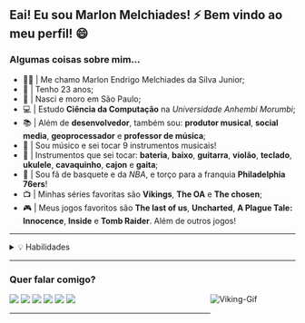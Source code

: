 ## Eai! Eu sou Marlon Melchiades! ⚡ Bem vindo ao meu perfil! 😄

 ### Algumas coisas sobre mim...
- 🧑🏻 | Me chamo Marlon Endrigo Melchiades da Silva Junior;
- 🎂 | Tenho 23 anos;
- 🏡 | Nasci e moro em São Paulo;
- 💻 | Estudo **Ciência da Computação** na *Universidade Anhembi Morumbi*;
- 📚 | Além de **desenvolvedor**, também sou: **produtor musical**, **social media**, **geoprocessador** e **professor de música**;
- 🎵 | Sou músico e sei tocar 9 instrumentos musicais! 
- 🎸 | Instrumentos que sei tocar: **bateria**, **baixo**, **guitarra**, **violão**, **teclado**, **ukulele**, **cavaquinho**, **cajon** e **gaita**;
- 🏀 | Sou fã de basquete e da *NBA*, e torço para a franquia **Philadelphia 76ers**!
- 📺 | Minhas séries favoritas são **Vikings**, **The OA** e **The chosen**;
- 🎮 | Meus jogos favoritos são **The last of us**, **Uncharted**, **A Plague Tale: Innocence**, **Inside** e **Tomb Raider**. Além de outros jogos!

***

<details>
  <summary> 💡 Habilidades </summary>
  
### Linguagens
 
<div style="display: inline_block">
 <img align="center" alt="Js-Image" height="30" width="40" src="https://raw.githubusercontent.com/devicons/devicon/master/icons/javascript/javascript-plain.svg">
 <img align="center" alt="Ts-Image" height="30" width="40" src="https://raw.githubusercontent.com/devicons/devicon/master/icons/typescript/typescript-plain.svg">
 <img align="center" alt="Py-Image" height="30" width="40" src="https://raw.githubusercontent.com/devicons/devicon/master/icons/python/python-original.svg">
 <img align="center" alt="HTML-Image" height="30" width="40" src="https://raw.githubusercontent.com/devicons/devicon/master/icons/html5/html5-original.svg">
 <img align="center" alt="CSS-Image" height="30" width="40" src="https://raw.githubusercontent.com/devicons/devicon/master/icons/css3/css3-original.svg">
</div>

### Ferramentas

<div style="display: inline_block">
 <img align="center" alt="Npm-Image" height="30" width="40" src="https://raw.githubusercontent.com/devicons/devicon/master/icons/npm/npm-original-wordmark.svg">
 <img align="center" alt="Git-Image" height="30" width="40" src="https://raw.githubusercontent.com/devicons/devicon/master/icons/git/git-original.svg">
 <img align="center" alt="GitHub-Image" height="30" width="40" src="https://raw.githubusercontent.com/devicons/devicon/master/icons/github/github-original.svg">
 <img align="center" alt="Figma-Image" height="30" width="40" src="https://raw.githubusercontent.com/devicons/devicon/master/icons/figma/figma-original.svg">
 <img align="center" alt="Canva-Image" height="30" width="40" src="https://raw.githubusercontent.com/devicons/devicon/master/icons/canva/canva-original.svg">
 <img align="center" alt="CodePen-Image" height="30" width="40" src="https://raw.githubusercontent.com/devicons/devicon/master/icons/codepen/codepen-plain.svg">
 <img align="center" alt="jsfiddle-Image" height="40" width="40" src="https://cdn.icon-icons.com/icons2/2699/PNG/512/jsfiddle_logo_icon_167783.png">
 <img align="center" alt="Eslint-Image" height="30" width="40" src="https://raw.githubusercontent.com/devicons/devicon/master/icons/eslint/eslint-original.svg">
 <img align="center" alt="Sketch-Image" height="30" width="40" src="https://raw.githubusercontent.com/devicons/devicon/master/icons/sketch/sketch-original.svg">
 <img align="center" alt="VsCode-Image" height="30" width="40" src="https://raw.githubusercontent.com/devicons/devicon/master/icons/vscode/vscode-original.svg">
 <img align="center" alt="Sublime-Image" height="40" width="40" src="https://cdn.icon-icons.com/icons2/3053/PNG/512/sublime_text_alt_macos_bigsur_icon_189684.png">
 <img align="center" alt="Sass-Image" height="30" width="40" src="https://raw.githubusercontent.com/devicons/devicon/master/icons/sass/sass-original.svg">
</div>
  
### Bibliotecas e frameworks
 
<div style="display: inline_block">
 <img align="center" alt="React-Image" height="30" width="40" src="https://raw.githubusercontent.com/devicons/devicon/master/icons/react/react-original.svg">
 <img align="center" alt="Vue-Image" height="30" width="40" src="https://raw.githubusercontent.com/devicons/devicon/master/icons/vuejs/vuejs-original.svg">
 <img align="center" alt="Angularjs-Image" height="30" width="40" src="https://raw.githubusercontent.com/devicons/devicon/master/icons/angularjs/angularjs-original.svg">
 <img align="center" alt="Jquery-Image" height="30" width="40" src="https://raw.githubusercontent.com/devicons/devicon/master/icons/jquery/jquery-original.svg">
 <img align="center" alt="bootstrap-Image" height="30" width="40" src="https://raw.githubusercontent.com/devicons/devicon/master/icons/bootstrap/bootstrap-original.svg">
 <img align="center" alt="Gulp-Image" height="30" width="40" src="https://raw.githubusercontent.com/devicons/devicon/master/icons/gulp/gulp-plain.svg">
 <img align="center" alt="Nodejs-Image" height="30" width="40" src="https://raw.githubusercontent.com/devicons/devicon/master/icons/nodejs/nodejs-original.svg">
</div>

### Sistemas Operacionais

<div style="display: inline_block">
 <img align="center" alt="Android-Image" height="30" width="40" src="https://raw.githubusercontent.com/devicons/devicon/master/icons/android/android-original.svg">
 <img align="center" alt="Apple-Image" height="30" width="40" src="https://raw.githubusercontent.com/devicons/devicon/master/icons/apple/apple-original.svg">
 <img align="center" alt="Linux-Image" height="30" width="40" src="https://raw.githubusercontent.com/devicons/devicon/master/icons/linux/linux-original.svg">
 <img align="center" alt="Windows-Image" height="30" width="40" src="https://raw.githubusercontent.com/devicons/devicon/master/icons/windows8/windows8-original.svg">
</div>
 
### Navegadores

<div style="display: inline_block">
 <img align="center" alt="Chrome-Image" height="30" width="40" src="https://raw.githubusercontent.com/devicons/devicon/master/icons/chrome/chrome-original.svg">
 <img align="center" alt="Firefox-Image" height="30" width="40" src="https://raw.githubusercontent.com/devicons/devicon/master/icons/firefox/firefox-original.svg">
 <img align="center" alt="Opera-Image" height="30" width="40" src="https://raw.githubusercontent.com/devicons/devicon/master/icons/opera/opera-original.svg">
 <img align="center" alt="Safari-Image" height="30" width="40" src="https://raw.githubusercontent.com/devicons/devicon/master/icons/safari/safari-original.svg">
 <img align="center" alt="Edge-Image" height="30" width="30" src="https://cdn.icon-icons.com/icons2/2552/PNG/512/edge_browser_logo_icon_152998.png">
</div>

### Outros softwares

<div style="display: inline_block">
 <img align="center" alt="Drive-Image" height="40" width="40" src="https://cdn.icon-icons.com/icons2/1011/PNG/512/Google_Drive_icon-icons.com_75713.png">
 <img align="center" alt="Icloud-Image" height="40" width="40" src="https://cdn.icon-icons.com/icons2/1826/PNG/512/4202118icloudlogosocialsocialmedia-115699_115602.png">
 <img align="center" alt="Audacity-Image" height="40" width="40" src="https://cdn.icon-icons.com/icons2/112/PNG/512/audacity_18937.png">
 <img align="center" alt="Excel-Image" height="40" width="40" src="https://cdn.icon-icons.com/icons2/2397/PNG/512/microsoft_office_excel_logo_icon_145720.png">
 <img align="center" alt="Word-Image" height="40" width="40" src="https://cdn.icon-icons.com/icons2/2397/PNG/512/microsoft_office_word_logo_icon_145724.png">
 <img align="center" alt="PowerPoint-Image" height="40" width="40" src="https://cdn.icon-icons.com/icons2/2397/PNG/512/microsoft_power_point_office_logo_icon_145723.png">
 <img align="center" alt="Trello-Image" height="40" width="40" src="https://raw.githubusercontent.com/devicons/devicon/master/icons/trello/trello-plain.svg">
 <img align="center" alt="scratch-Image" height="40" width="40" src="https://cdn.icon-icons.com/icons2/2699/PNG/512/mit_scratch_logo_icon_169957.png">
</div>

### Idiomas
  <div>
    Fluente
    <img align="top" alt="Portuguese" height="25" width="25" src="https://cdn.icon-icons.com/icons2/107/PNG/512/brazil_18295.png">
  </div>
  <div>
    Intermediário 
    <img align="top" alt="English" height="25" width="25" src="https://cdn.icon-icons.com/icons2/107/PNG/512/usa_18285.png">
    <img align="top" alt="Espanish" height="25" width="25" src="https://cdn.icon-icons.com/icons2/83/PNG/512/spain_15806.png">
  </div>
  <div>
    Iniciante
    <img align="top" alt="Germany" height="25" width="25" src="https://cdn.icon-icons.com/icons2/107/PNG/512/germany_18269.png">
  </div>
</details>

***
 
### Quer falar comigo?
 
 <img align="right" alt="Viking-Gif" height="150" width="150" src="https://i.pinimg.com/originals/c3/cd/1d/c3cd1d546ee4c70c6481366aa097878d.gif">
<div>
   <a href = "mailto:marlonendrigosilva@gmail.com"><img src="https://img.shields.io/badge/Gmail-D14836?style=for-the-badge&logo=gmail&logoColor=white" target="_blank"></a>
   <a href="https://www.linkedin.com/in/marlon-melchiades/" target="_blank"><img src="https://img.shields.io/badge/-LinkedIn-%230077B5?style=for-the-badge&logo=linkedin&logoColor=white" target="_blank"></a> 
     <a href="https://youtube.com/playlist?list=PLmY2V8OazEyAqt9BdB4_DpFpqmD90igC2" target="_blank"><img src="https://img.shields.io/badge/YouTube-FF0000?style=for-the-badge&logo=youtube&logoColor=white" target="_blank"></a>
     <a href="https://twitter.com/marlonendjr" target="_blank"><img src="https://img.shields.io/badge/Twitter-1DA1F2?style=for-the-badge&logo=twitter&logoColor=white" target="_blank"></a>
   <a href="https://www.twitch.tv/marlonmelchiades" target="_blank"><img src="https://img.shields.io/badge/Twitch-9146FF?style=for-the-badge&logo=twitch&logoColor=white" target="_blank"></a>
  <a href="https://discord.gg/EQNjQxgs" target="_blank"><img src="https://img.shields.io/badge/Discord-7289DA?style=for-the-badge&logo=discord&logoColor=white" target="_blank"></a>
</div>
</details>

*** 

